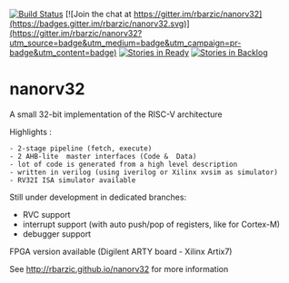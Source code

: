 
[![Build Status](https://travis-ci.org/rbarzic/nanorv32.svg?branch=master)](https://travis-ci.org/rbarzic/nanorv32)
[![Join the chat at https://gitter.im/rbarzic/nanorv32](https://badges.gitter.im/rbarzic/nanorv32.svg)](https://gitter.im/rbarzic/nanorv32?utm_source=badge&utm_medium=badge&utm_campaign=pr-badge&utm_content=badge)
[![Stories in Ready](https://badge.waffle.io/rbarzic/nanorv32.png?label=Ready&title=Ready)](https://waffle.io/rbarzic/nanorv32)
[![Stories in Backlog](https://badge.waffle.io/rbarzic/nanorv32.png?label=Backlog&title=Backlog)](https://waffle.io/rbarzic/nanorv32)

# nanorv32


A small 32-bit implementation of the RISC-V architecture

Highlights :

    - 2-stage pipeline (fetch, execute)
    - 2 AHB-lite  master interfaces (Code &  Data)
    - lot of code is generated from a high level description
    - written in verilog (using iverilog or Xilinx xvsim as simulator)
    - RV32I ISA simulator available 

Still under development in dedicated branches: 

  - RVC support 
  - interrupt support (with auto push/pop of registers, like for Cortex-M)
  - debugger support

FPGA version available (Digilent ARTY board - Xilinx Artix7)


See http://rbarzic.github.io/nanorv32 for more information



